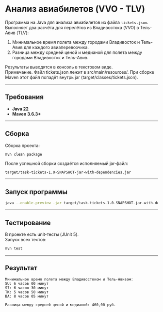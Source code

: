 # Анализ авиабилетов (VVO - TLV)

Программа на Java для анализа авиабилетов из файла `tickets.json`.  
Выполняет два расчёта для перелётов из Владивостока (VVO) в Тель-Авив (TLV):

1. Минимальное время полета между городами Владивосток и Тель-Авив для каждого авиаперевозчика.  
2. Разница между средней ценой  и медианой для полета между городами  Владивосток и Тель-Авив.  

Результаты выводятся в консоль в текстовом виде.  
Примечание. Файл tickets.json лежит в src/main/resources/. При сборке Maven этот файл попадёт внутрь jar (target/classes/tickets.json).

---

## Требования
- **Java 22**
- **Maven 3.6.3+**

---

## Сборка
Сборка проекта:

```bash
mvn clean package
```

После успешной сборки создаётся исполняемый jar-файл:  
```
target/task-tickets-1.0-SNAPSHOT-jar-with-dependencies.jar
```

---

## Запуск программы

```bash
java --enable-preview -jar target/task-tickets-1.0-SNAPSHOT-jar-with-dependencies.jar
```

---

## Тестирование

В проекте есть unit-тесты (JUnit 5).  
Запуск всех тестов:

```bash
mvn test
```

---

## Результат
```
Минимальное время полета между Владивостоком и Тель-Авивом:
SU: 6 часов 00 минут
S7: 6 часов 30 минут
TK: 5 часов 50 минут
BA: 8 часов 05 минут

Разница между средней ценой и медианой: 460,00 руб.
```
